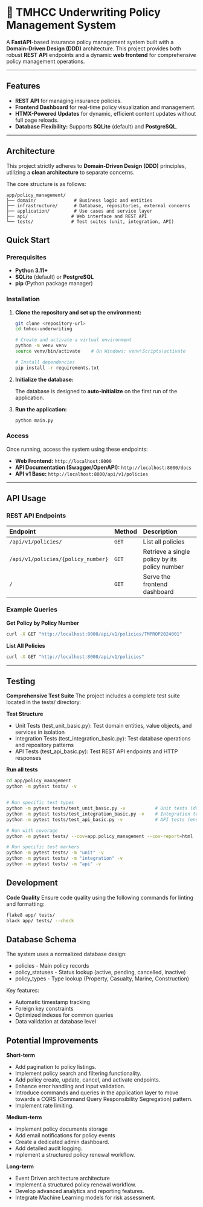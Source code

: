 # 📑 TMHCC Underwriting Policy Management System

A **FastAPI**-based insurance policy management system built with a **Domain-Driven Design (DDD)** architecture. This project provides both robust **REST API** endpoints and a dynamic **web frontend** for comprehensive policy management operations.

---

##  Features

* **REST API** for managing insurance policies.
* **Frontend Dashboard** for real-time policy visualization and management.
* **HTMX-Powered Updates** for dynamic, efficient content updates without full page reloads.
* **Database Flexibility:** Supports **SQLite** (default) and **PostgreSQL**.

---

##  Architecture

This project strictly adheres to **Domain-Driven Design (DDD)** principles, utilizing a **clean architecture** to separate concerns.

The core structure is as follows:
```
app/policy_management/
├── domain/              # Business logic and entities 
├── infrastructure/      # Database, repositories, external concerns
├── application/         # Use cases and service layer
├── api/                # Web interface and REST API
└── tests/              # Test suites (unit, integration, API)

```
##  Quick Start

### Prerequisites

* **Python 3.11+**
* **SQLite** (default) or **PostgreSQL**
* **pip** (Python package manager)

### Installation

1.  **Clone the repository and set up the environment:**

    ```bash
    git clone <repository-url>
    cd tmhcc-underwriting

    # Create and activate a virtual environment
    python -m venv venv
    source venv/bin/activate    # On Windows: venv\Scripts\activate

    # Install dependencies
    pip install -r requirements.txt
    ```

2.  **Initialize the database:**

    The database is designed to **auto-initialize** on the first run of the application.

3.  **Run the application:**

    ```bash
    python main.py
    ```

### Access

Once running, access the system using these endpoints:

* **Web Frontend:** `http://localhost:8000`
* **API Documentation (Swagger/OpenAPI):** `http://localhost:8000/docs`
* **API v1 Base:** `http://localhost:8000/api/v1/policies`

---

##  API Usage

### REST API Endpoints

| Endpoint | Method | Description |
| :--- | :--- | :--- |
| `/api/v1/policies/` | `GET` | List all policies |
| `/api/v1/policies/{policy_number}` | `GET` | Retrieve a single policy by its policy number |
| `/` | `GET` | Serve the frontend dashboard |

### Example Queries

**Get Policy by Policy Number**
```bash
curl -X GET "http://localhost:8000/api/v1/policies/TMPROP2024001"
```

**List All Policies**
```bash
curl -X GET "http://localhost:8000/api/v1/policies"
```

---
  ## **Testing**
   **Comprehensive Test Suite**
The project includes a complete test suite located in the tests/ directory:

**Test Structure**
 - Unit Tests (test_unit_basic.py): Test domain entities, value objects, and services in isolation
 - Integration Tests (test_integration_basic.py): Test database operations and repository patterns
 - API Tests (test_api_basic.py): Test REST API endpoints and HTTP responses

 **Run all tests**
 ```bash
cd app/policy_management
python -m pytest tests/ -v


# Run specific test types
python -m pytest tests/test_unit_basic.py -v           # Unit tests (domain logic)
python -m pytest tests/test_integration_basic.py -v    # Integration tests (database)
python -m pytest tests/test_api_basic.py -v            # API tests (endpoints)

# Run with coverage
python -m pytest tests/ --cov=app.policy_management --cov-report=html

# Run specific test markers
python -m pytest tests/ -m "unit" -v
python -m pytest tests/ -m "integration" -v
python -m pytest tests/ -m "api" -v
```


 ## **Development**
  **Code Quality**
Ensure code quality using the following commands for linting and formatting:
 ```bash
flake8 app/ tests/
black app/ tests/ --check
```
## **Database Schema**
The system uses a normalized database design:
 - policies - Main policy records
 - policy_statuses - Status lookup (active, pending, cancelled, inactive)
 - policy_types - Type lookup (Property, Casualty, Marine, Construction) 

 Key features:
 - Automatic timestamp tracking
 - Foreign key constraints
 - Optimized indexes for common queries
 - Data validation at database level

## **Potential Improvements**
  **Short-term**
 - Add pagination to policy listings.
 - Implement policy search and filtering functionality.
 - Add policy create, update, cancel, and activate endpoints.
 - Enhance error handling and input validation.
 - Introduce commands and queries in the application layer to move towards a CQRS (Command Query Responsibility Segregation) pattern.
 - Implement rate limiting.

 **Medium-term**
 - Implement policy documents storage
 - Add email notifications for policy events
 - Create a dedicated admin dashboard.
 - Add detailed audit logging.
 - mplement a structured policy renewal workflow.

**Long-term**
 - Event Driven architecture architecture 
 - Implement a structured policy renewal workflow.
 - Develop advanced analytics and reporting features.
 - Integrate Machine Learning models for risk assessment.